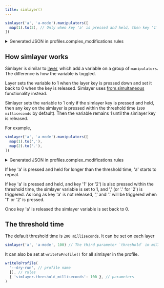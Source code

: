 ```yaml
---
title: simlayer()
---
```


```typescript
simlayer('a', 'a-mode').manipulators([
  map(1).to(2), // Only when key 'a' is pressed and held, then key '1' right after 
])
```

<details>
<summary>Generated JSON in profiles.complex_modifications.rules</summary>

```json
{
  "description": "Simlayer - a-mode",
  "manipulators": [
    {
      "type": "basic",
      "from": {"key_code": "1"},
      "to": [{"key_code": "2"}],
      "conditions": [{"type": "variable_if", "name": "a-mode", "value": 1}]
    },
    {
      "type": "basic",
      "from": {
        // highlight-next-line
        "simultaneous": [{"key_code": "a"}, {"key_code": "1"}],
        "simultaneous_options": {
          "detect_key_down_uninterruptedly": true,
          "key_down_order": "strict",
          "key_up_order": "strict_inverse",
          "key_up_when": "any",
          // highlight-next-line
          "to_after_key_up": [{"set_variable": {"name": "a-mode", "value": 0}}]
        }
      },
      // highlight-next-line
      "to": [{"set_variable": {"name": "a-mode", "value": 1}}, {"key_code": "2"}],
      // highlight-next-line
      "parameters": {"basic.simultaneous_threshold_milliseconds": 200}
    }
  ]
}
```
</details>

## How simlayer works

Simlayer is similar to [layer](./layer), which add a variable on a group of `manipulators`.
The difference is how the variable is toggled. 

Layer sets the variable to 1 
when the layer key is pressed down and set it back to 0 when the key is released.
Simlayer uses [from.simultaneous](https://karabiner-elements.pqrs.org/docs/json/complex-modifications-manipulator-definition/from/simultaneous/)
functionality instead. 

Simlayer sets the variable to 1 only if the simlayer key is pressed and held, 
then any key on the simlayer is pressed within the threshold time (`200 milliseconds` 
by default). Then the variable remains 1 until the simlayer key is released. 

For example, 

```typescript
simlayer('a', 'a-mode').manipulators([
  map(1).to(','),
  map(2).to('.'),
])
```

<details>
<summary>Generated JSON in profiles.complex_modifications.rules</summary>

```json
{
  "description": "Simlayer - a-mode",
  "manipulators": [
    {
      "type": "basic",
      "from": {"key_code": "1"},
      "to": [{"key_code": "comma"}],
      "conditions": [{"type": "variable_if", "name": "a-mode", "value": 1}]
    },
    {
      "type": "basic",
      "from": {"key_code": "2"},
      "to": [{"key_code": "period"}],
      "conditions": [{"type": "variable_if", "name": "a-mode", "value": 1}]
    },
    {
      "type": "basic",
      "parameters": {"basic.simultaneous_threshold_milliseconds": 200},
      "to": [{"set_variable": {"name": "a-mode", "value": 1}}, {"key_code": "comma"}],
      "from": {
        "simultaneous": [{"key_code": "a"}, {"key_code": "1"}],
        "simultaneous_options": {
          "detect_key_down_uninterruptedly": true,
          "key_down_order": "strict",
          "key_up_order": "strict_inverse",
          "key_up_when": "any",
          "to_after_key_up": [{"set_variable": {"name": "a-mode", "value": 0}}]
        }
      }
    },
    {
      "type": "basic",
      "parameters": {"basic.simultaneous_threshold_milliseconds": 200},
      "to": [
        {"set_variable": {"name": "a-mode", "value": 1}}, 
        {"key_code": "period"}
      ],
      "from": {
        "simultaneous": [{"key_code": "a"}, {"key_code": "2"}],
        "simultaneous_options": {
          "detect_key_down_uninterruptedly": true,
          "key_down_order": "strict",
          "key_up_order": "strict_inverse",
          "key_up_when": "any",
          "to_after_key_up": [{"set_variable": {"name": "a-mode", "value": 0}}]
        }
      }
    }
  ]
}

```
</details>

If key 'a' is pressed and held for longer than the threshold time, 'a' starts to 
repeat.

If key 'a' is pressed and held, and key '1' (or '2') is also pressed within the 
threshold time, the simlayer variable is set to 1, and ',' (or '.' for '2') is 
triggered. As long as key 'a' is not released, ',' and '.' will be triggered 
when '1' or '2' is pressed.

Once key 'a' is released the simlayer variable is set back to 0. 

## The threshold time 

The default threshold time is `200 milliseconds`. It can be set on each layer

```typescript
simlayer('a', 'a-mode', 100) // The third parameter `threshold` in milliseconds
```

It can also be set at `writeToProfile()` for all simlayer in the profile. 

```typescript
writeToProfile(
  '--dry-run', // profile name 
  [], // rules
  { 'simlayer.threshold_milliseconds': 100 }, // parameters 
)
```
